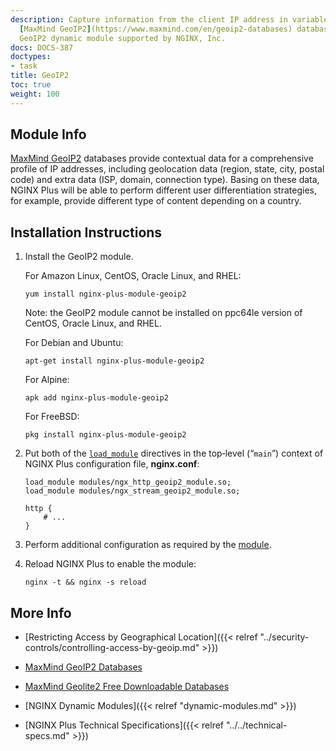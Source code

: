 ```yaml
---
description: Capture information from the client IP address in variables, using the
  [MaxMind GeoIP2](https://www.maxmind.com/en/geoip2-databases) databases, with the
  GeoIP2 dynamic module supported by NGINX, Inc.
docs: DOCS-387
doctypes:
- task
title: GeoIP2
toc: true
weight: 100
---
```



<span id="info"></span>
## Module Info

[MaxMind GeoIP2](https://www.maxmind.com/en/geoip2-databases) databases provide contextual data for a comprehensive profile of IP addresses, including geolocation data (region, state, city, postal code) and extra data (ISP, domain, connection type). Basing on these data, NGINX Plus will be able to perform different user differentiation strategies, for example, provide different type of content depending on a country.


<span id="install"></span>
## Installation Instructions

1. Install the GeoIP2 module.

   For Amazon Linux, CentOS, Oracle Linux, and RHEL:
   
   ```shell
   yum install nginx-plus-module-geoip2
   ```
   Note: the GeoIP2 module cannot be installed on ppc64le version of CentOS, Oracle Linux, and RHEL.

   For Debian and Ubuntu:

   ```shell
   apt-get install nginx-plus-module-geoip2
   ```
   For Alpine:

   ```shell
   apk add nginx-plus-module-geoip2
   ```

   For FreeBSD:

   ```shell
   pkg install nginx-plus-module-geoip2
   ```

2. Put both of the [`load_module`](https://nginx.org/en/docs/ngx_core_module.html#load_module) directives in the top‑level (“`main`”) context of NGINX Plus configuration file, **nginx.conf**:

   ```nginx
   load_module modules/ngx_http_geoip2_module.so;
   load_module modules/ngx_stream_geoip2_module.so;

   http {
       # ...
   }
   ```

3. Perform additional configuration as required by the [module](https://github.com/leev/ngx_http_geoip2_module#user-content-download-maxmind-geolite2-database-optional).

4. Reload NGINX Plus to enable the module:

   ```shell
   nginx -t && nginx -s reload
   ```


<span id="info"></span>
## More Info

* [Restricting Access by Geographical Location]({{< relref "../security-controls/controlling-access-by-geoip.md" >}})

* [MaxMind GeoIP2 Databases](https://www.maxmind.com/en/geoip2-databases)

* [MaxMind Geolite2 Free Downloadable Databases](https://dev.maxmind.com/geoip/geoip2/geolite2/)

* [NGINX Dynamic Modules]({{< relref "dynamic-modules.md" >}})

* [NGINX Plus Technical Specifications]({{< relref "../../technical-specs.md" >}})
